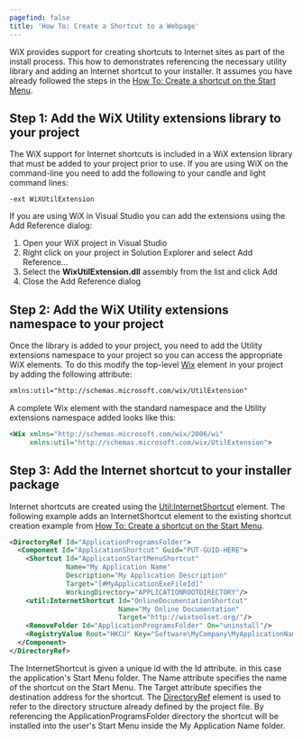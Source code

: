 ```yaml
---
pagefind: false
title: 'How To: Create a Shortcut to a Webpage'
---
```


WiX provides support for creating shortcuts to Internet sites as part of the install process. This how to demonstrates referencing the necessary utility library and adding an Internet shortcut to your installer. It assumes you have already followed the steps in the [How To: Create a shortcut on the Start Menu](create_start_menu_shortcut/).

## Step 1: Add the WiX Utility extensions library to your project
The WiX support for Internet shortcuts is included in a WiX extension library that must be added to your project prior to use. If you are using WiX on the command-line you need to add the following to your candle and light command lines:

    -ext WiXUtilExtension

If you are using WiX in Visual Studio you can add the extensions using the Add Reference dialog:

1. Open your WiX project in Visual Studio
1. Right click on your project in Solution Explorer and select Add Reference...
1. Select the **WixUtilExtension.dll** assembly from the list and click Add
1. Close the Add Reference dialog

## Step 2: Add the WiX Utility extensions namespace to your project
Once the library is added to your project, you need to add the Utility extensions namespace to your project so you can access the appropriate WiX elements. To do this modify the top-level [Wix](../../xsd/wix/wix/wix/) element in your project by adding the following attribute:

```xml
xmlns:util="http://schemas.microsoft.com/wix/UtilExtension"
```

A complete Wix element with the standard namespace and the Utility extensions namespace added looks like this:

```xml
<Wix xmlns="http://schemas.microsoft.com/wix/2006/wi"
     xmlns:util="http://schemas.microsoft.com/wix/UtilExtension">
```

## Step 3: Add the Internet shortcut to your installer package

Internet shortcuts are created using the [Util:InternetShortcut](../../xsd/util/internetshortcut/) element. The following example adds an InternetShortcut element to the existing shortcut creation example from [How To: Create a shortcut on the Start Menu](create_start_menu_shortcut/).

```xml
<DirectoryRef Id="ApplicationProgramsFolder">
  <Component Id="ApplicationShortcut" Guid="PUT-GUID-HERE">
    <Shortcut Id="ApplicationStartMenuShortcut" 
              Name="My Application Name"
              Description="My Application Description"
              Target="[#MyApplicationExeFileId]"
              WorkingDirectory="APPLICATIONROOTDIRECTORY"/>
    <util:InternetShortcut Id="OnlineDocumentationShortcut"
                           Name="My Online Documentation"
                           Target="http://wixtoolset.org/"/>
    <RemoveFolder Id="ApplicationProgramsFolder" On="uninstall"/>
    <RegistryValue Root="HKCU" Key="Software\MyCompany\MyApplicationName" Name="installed" Type="integer" Value="1" KeyPath="yes"/>
  </Component>
</DirectoryRef>
```

The InternetShortcut is given a unique id with the Id attribute. in this case the application's Start Menu folder. The Name attribute specifies the name of the shortcut on the Start Menu. The Target attribute specifies the destination address for the shortcut. The [DirectoryRef](../../xsd/wix/directoryref/) element is used to refer to the directory structure already defined by the project file. By referencing the ApplicationProgramsFolder directory the shortcut will be installed into the user's Start Menu inside the My Application Name folder.
